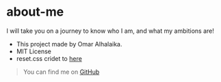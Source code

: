 # about-me
I will take you on a journey to know who I am, and what my ambitions are! 

* This project made by Omar Alhalaika.
* MIT License
* reset.css cridet to [here](http://meyerweb.com/eric/tools/css/reset/ )

>You can find me on [GitHub](https://github.com/Omar-Alhalaika)
